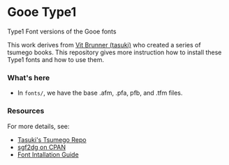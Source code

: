 # Gooe Type1

Type1 Font versions of the Gooe fonts

This work derives from [Vit Brunner (tasuki)](https://github.com/tasuk)
who created a series of tsumego
books. This repository gives more instruction how to install these Type1 fonts
and how to use them.

### What's here

  - In `fonts/`, we have the base .afm, .pfa, pfb, and .tfm files.

### Resources

For more details, see:

  - [Tasuki's Tsumego Repo](https://github.com/tasuk/tsumego)
  - [sgf2dg on CPAN](http://search.cpan.org/~reid/Games-Go-Sgf2Dg-4.211/sgf2dg)
  - [Font Intallation Guide](
    http://www.ctan.org/tex-archive/info/Type1fonts/fontinstallationguide/)

